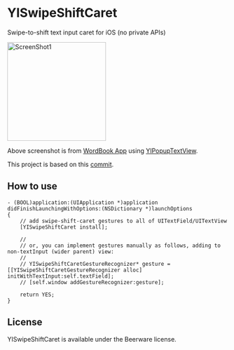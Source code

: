 YISwipeShiftCaret
=================

Swipe-to-shift text input caret for iOS (no private APIs)

<img src="https://github.com/downloads/inamiy/YISwipeShiftCaret/screenshot.png" alt="ScreenShot1" width="225px" style="width:225px;" />

Above screenshot is from [WordBook App](https://itunes.apple.com/jp/app/id495453330?mt=8) using [YIPopupTextView](https://github.com/inamiy/YIPopupTextView/commit/28a85245691076121ff85d1698ca455683437a5a).

This project is based on this [commit](https://github.com/inamiy/YIPopupTextView/commit/28a85245691076121ff85d1698ca455683437a5a).

How to use
----------
```
- (BOOL)application:(UIApplication *)application didFinishLaunchingWithOptions:(NSDictionary *)launchOptions
{
    // add swipe-shift-caret gestures to all of UITextField/UITextView
    [YISwipeShiftCaret install];
    
    //
    // or, you can implement gestures manually as follows, adding to non-textInput (wider parent) view:
    //
    // YISwipeShiftCaretGestureRecognizer* gesture = [[YISwipeShiftCaretGestureRecognizer alloc] initWithTextInput:self.textField];
    // [self.window addGestureRecognizer:gesture];
    
    return YES;
}

```

License
-------
YISwipeShiftCaret is available under the Beerware license.